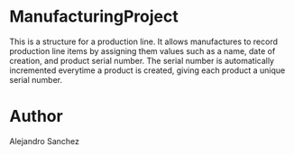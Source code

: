 # ManufacturingProject

This is a structure for a production line. It allows manufactures to record production line items by assigning them values such as a name, date of creation, and product serial number. The serial number is automatically incremented everytime a product is created, giving
each product a unique serial number.

# Author
Alejandro Sanchez
